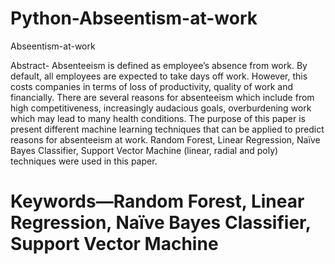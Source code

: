 # Python-Abseentism-at-work
Abseentism-at-work

Abstract- Absenteeism is defined as employee’s absence from work. By default, all employees are expected to take days off work. However, this costs companies in terms of loss of productivity, quality of work and financially. There are several reasons for absenteeism which include from high competitiveness, increasingly audacious goals, overburdening work which may lead to many health conditions. The purpose of this paper is present different machine learning techniques that can be applied to predict reasons for absenteeism at work. Random Forest, Linear Regression, Naïve Bayes Classifier, Support Vector Machine (linear, radial and poly) techniques were used in this paper. 

# Keywords—Random Forest, Linear Regression, Naïve Bayes Classifier, Support Vector Machine
